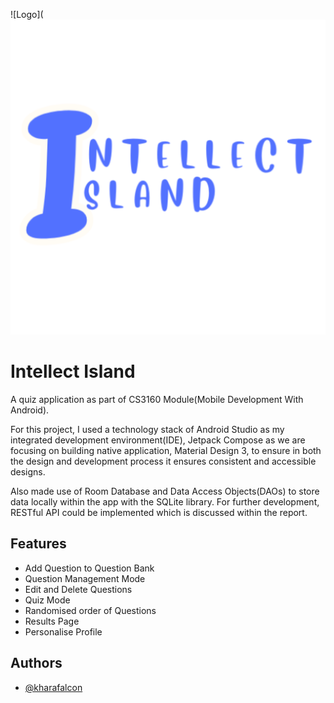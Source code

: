 
![Logo](![](https://github.com/KharaFalcon/IntellectIsland/blob/master/app/src/main/ic_launcher-playstore.png)


# Intellect Island 

A quiz application as part of CS3160 Module(Mobile Development With Android). 

For this project, I used a
technology stack of Android Studio as my integrated development environment(IDE), Jetpack
Compose  as we are focusing on building native application, Material Design 3, to ensure
in both the design and development process it ensures consistent and accessible designs. 

Also
made use of Room Database and Data Access Objects(DAOs) to store data locally within the
app with the SQLite library. For further development, RESTful API could be implemented which
is discussed within the report.

## Features

- Add Question to Question Bank
- Question Management Mode
- Edit and Delete Questions
- Quiz Mode 
- Randomised order of Questions
- Results Page
- Personalise Profile 


## Authors

- [@kharafalcon](https://www.github.com/kharafalcon)

